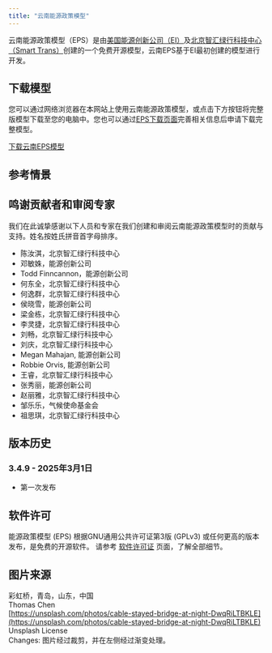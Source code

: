 ```yaml
---
title: "云南能源政策模型"
---
```


云南能源政策模型（EPS）是由[美国能源创新公司（EI）](https://energyinnovation.org/)及[北京智汇绿行科技中心（Smart Trans）](https://smart-trans.net/)创建的一个免费开源模型，云南EPS基于EI最初创建的模型进行开发。

## 下载模型

您可以通过网络浏览器在本网站上使用云南能源政策模型，或点击下方按钮将完整版模型下载至您的电脑中。您也可以通过[EPS下载页面](../download)完善相关信息后申请下载完整模型。

<p><a href="https://wkf.ms/4igjdsV" class="btn">下载云南EPS模型</a></p>

## 参考情景

## 鸣谢贡献者和审阅专家
我们在此诚挚感谢以下人员和专家在我们创建和审阅云南能源政策模型时的贡献与支持。姓名按姓氏拼音首字母排序。

* 陈汝淇，北京智汇绿行科技中心
* 邓敏姝，能源创新公司
* Todd Finncannon，能源创新公司
* 何东全，北京智汇绿行科技中心
* 何逸群，北京智汇绿行科技中心
* 侯晓雪，能源创新公司
* 梁金栋，北京智汇绿行科技中心
* 李灵捷，北京智汇绿行科技中心
* 刘畅，北京智汇绿行科技中心
* 刘庆，北京智汇绿行科技中心
* Megan Mahajan, 能源创新公司
* Robbie Orvis, 能源创新公司
* 王睿，北京智汇绿行科技中心
* 张秀丽，能源创新公司
* 赵丽雅，北京智汇绿行科技中心
* 邹乐乐，气候使命基金会
* 祖思琪，北京智汇绿行科技中心

## 版本历史

### **3.4.9 - 2025年3月1日**

* 第一次发布

## 软件许可

能源政策模型 (EPS) 根据GNU通用公共许可证第3版 (GPLv3) 或任何更高的版本发布，是免费的开源软件。 请参考 [软件许可证](../software-license) 页面，了解全部细节。

## 图片来源
彩虹桥，青岛，山东，中国<br/>
Thomas Chen<br/>
[https://unsplash.com/photos/cable-stayed-bridge-at-night-DwqRiLTBKLE](https://unsplash.com/photos/cable-stayed-bridge-at-night-DwqRiLTBKLE)<br/>
Unsplash License<br/>
Changes: 图片经过裁剪，并在左侧经过渐变处理。
